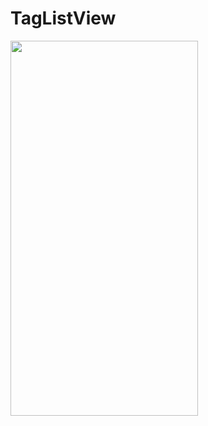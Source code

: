 # TagListView
<img src="https://github.com/user-attachments/assets/62f7d41f-7de0-4220-8b36-73a6d9c509c6" width="300" height="600"/>
